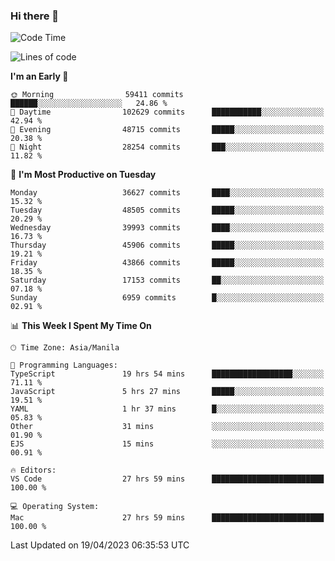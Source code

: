 ### Hi there 👋

<!--START_SECTION:waka-->
![Code Time](http://img.shields.io/badge/Code%20Time-3%2C861%20hrs%2059%20mins-blue)

![Lines of code](https://img.shields.io/badge/From%20Hello%20World%20I%27ve%20Written-98.9%20million%20lines%20of%20code-blue)

**I'm an Early 🐤** 

```text
🌞 Morning                59411 commits       ██████░░░░░░░░░░░░░░░░░░░   24.86 % 
🌆 Daytime                102629 commits      ███████████░░░░░░░░░░░░░░   42.94 % 
🌃 Evening                48715 commits       █████░░░░░░░░░░░░░░░░░░░░   20.38 % 
🌙 Night                  28254 commits       ███░░░░░░░░░░░░░░░░░░░░░░   11.82 % 
```
📅 **I'm Most Productive on Tuesday** 

```text
Monday                   36627 commits       ████░░░░░░░░░░░░░░░░░░░░░   15.32 % 
Tuesday                  48505 commits       █████░░░░░░░░░░░░░░░░░░░░   20.29 % 
Wednesday                39993 commits       ████░░░░░░░░░░░░░░░░░░░░░   16.73 % 
Thursday                 45906 commits       █████░░░░░░░░░░░░░░░░░░░░   19.21 % 
Friday                   43866 commits       █████░░░░░░░░░░░░░░░░░░░░   18.35 % 
Saturday                 17153 commits       ██░░░░░░░░░░░░░░░░░░░░░░░   07.18 % 
Sunday                   6959 commits        █░░░░░░░░░░░░░░░░░░░░░░░░   02.91 % 
```


📊 **This Week I Spent My Time On** 

```text
🕑︎ Time Zone: Asia/Manila

💬 Programming Languages: 
TypeScript               19 hrs 54 mins      ██████████████████░░░░░░░   71.11 % 
JavaScript               5 hrs 27 mins       █████░░░░░░░░░░░░░░░░░░░░   19.51 % 
YAML                     1 hr 37 mins        █░░░░░░░░░░░░░░░░░░░░░░░░   05.83 % 
Other                    31 mins             ░░░░░░░░░░░░░░░░░░░░░░░░░   01.90 % 
EJS                      15 mins             ░░░░░░░░░░░░░░░░░░░░░░░░░   00.91 % 

🔥 Editors: 
VS Code                  27 hrs 59 mins      █████████████████████████   100.00 % 

💻 Operating System: 
Mac                      27 hrs 59 mins      █████████████████████████   100.00 % 
```


 Last Updated on 19/04/2023 06:35:53 UTC
<!--END_SECTION:waka-->


<!--
**rad182/rad182** is a ✨ _special_ ✨ repository because its `README.md` (this file) appears on your GitHub profile.

Here are some ideas to get you started:

- 🔭 I’m currently working on ...
- 🌱 I’m currently learning ...
- 👯 I’m looking to collaborate on ...
- 🤔 I’m looking for help with ...
- 💬 Ask me about ...
- 📫 How to reach me: ...
- 😄 Pronouns: ...
- ⚡ Fun fact: ...
-->
